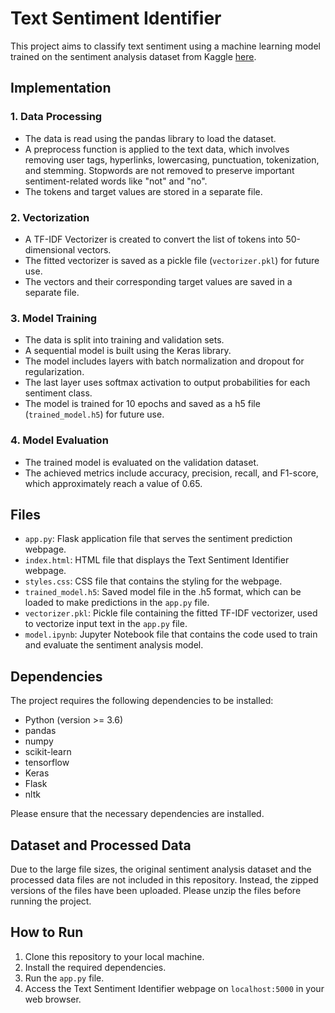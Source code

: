 # Text Sentiment Identifier

This project aims to classify text sentiment using a machine learning model trained on the sentiment analysis dataset from Kaggle [here](https://www.kaggle.com/datasets/kazanova/sentiment140).

## Implementation

### 1. Data Processing
- The data is read using the pandas library to load the dataset.
- A preprocess function is applied to the text data, which involves removing user tags, hyperlinks, lowercasing, punctuation, tokenization, and stemming. Stopwords are not removed to preserve important sentiment-related words like "not" and "no".
- The tokens and target values are stored in a separate file.

### 2. Vectorization
- A TF-IDF Vectorizer is created to convert the list of tokens into 50-dimensional vectors.
- The fitted vectorizer is saved as a pickle file (`vectorizer.pkl`) for future use.
- The vectors and their corresponding target values are saved in a separate file.

### 3. Model Training
- The data is split into training and validation sets.
- A sequential model is built using the Keras library.
- The model includes layers with batch normalization and dropout for regularization.
- The last layer uses softmax activation to output probabilities for each sentiment class.
- The model is trained for 10 epochs and saved as a h5 file (`trained_model.h5`) for future use.

### 4. Model Evaluation
- The trained model is evaluated on the validation dataset.
- The achieved metrics include accuracy, precision, recall, and F1-score, which approximately reach a value of 0.65.

## Files

- `app.py`: Flask application file that serves the sentiment prediction webpage.
- `index.html`: HTML file that displays the Text Sentiment Identifier webpage.
- `styles.css`: CSS file that contains the styling for the webpage.
- `trained_model.h5`: Saved model file in the .h5 format, which can be loaded to make predictions in the `app.py` file.
- `vectorizer.pkl`: Pickle file containing the fitted TF-IDF vectorizer, used to vectorize input text in the `app.py` file.
- `model.ipynb`: Jupyter Notebook file that contains the code used to train and evaluate the sentiment analysis model.

## Dependencies

The project requires the following dependencies to be installed:
- Python (version >= 3.6)
- pandas
- numpy
- scikit-learn
- tensorflow
- Keras
- Flask
- nltk

Please ensure that the necessary dependencies are installed.

## Dataset and Processed Data

Due to the large file sizes, the original sentiment analysis dataset and the processed data files are not included in this repository. Instead, the zipped versions of the files have been uploaded. Please unzip the files before running the project.

## How to Run

1. Clone this repository to your local machine.
2. Install the required dependencies.
3. Run the `app.py` file.
4. Access the Text Sentiment Identifier webpage on `localhost:5000` in your web browser.
